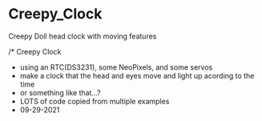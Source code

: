 # Creepy_Clock
Creepy Doll head clock with moving features

/* Creepy Clock
 *  using an RTC(DS3231), some NeoPixels, and some servos 
 *  make a clock that the head and eyes move and light up acording to the time
 *  or something like that...?
 *  LOTS of code copied from multiple examples
 *  09-29-2021
